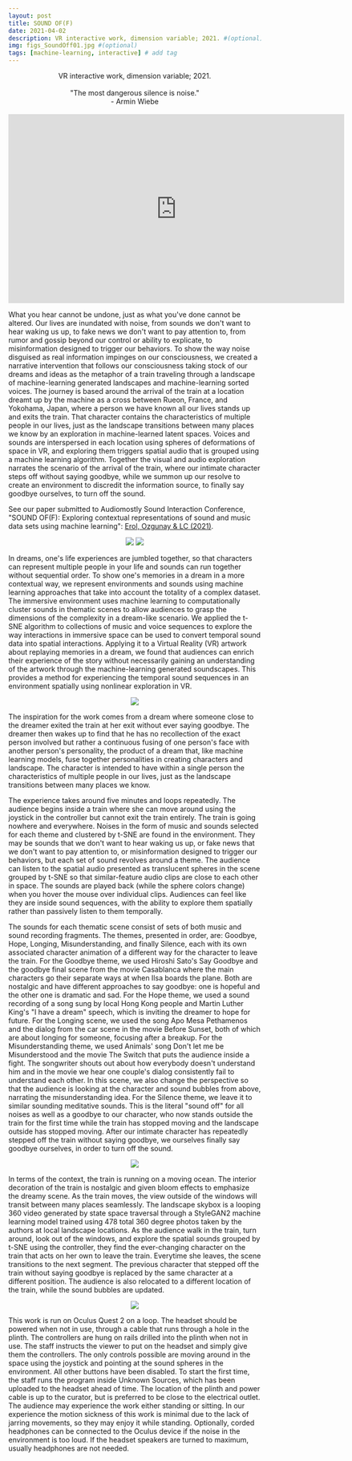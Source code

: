 ```yaml
---
layout: post
title: SOUND OF(F)
date: 2021-04-02
description: VR interactive work, dimension variable; 2021. #(optional)
img: figs_SoundOff01.jpg #(optional)
tags: [machine-learning, interactive] # add tag
---
```

<p align="center">
VR interactive work, dimension variable; 2021.<br><br>
"The most dangerous silence is noise."<br>
- Armin Wiebe <br><br>
<iframe width="670" height="377" src="https://www.youtube.com/embed/yMyR5DKjGA0" title="YouTube video player" frameborder="0" allow="accelerometer; autoplay; clipboard-write; encrypted-media; gyroscope; picture-in-picture" allowfullscreen></iframe>
</p>

What you hear cannot be undone, just as what you've done cannot be altered. Our lives are inundated with noise, from sounds we don't want to hear waking us up, to fake news we don't want to pay attention to, from rumor and gossip beyond our control or ability to explicate, to misinformation designed to trigger our behaviors. To show the way noise disguised as real information impinges on our consciousness, we created a narrative intervention that follows our consciousness taking stock of our dreams and ideas as the metaphor of a train traveling through a landscape of machine-learning generated landscapes and machine-learning sorted voices. The journey is based around the arrival of the train at a location dreamt up by the machine as a cross between Rueon, France, and Yokohama, Japan, where a person we have known all our lives stands up and exits the train. That character contains the characteristics of multiple people in our lives, just as the landscape transitions between many places we know by an exploration in machine-learned latent spaces. Voices and sounds are interspersed in each location using spheres of deformations of space in VR, and exploring them triggers spatial audio that is grouped using a machine learning algorithm. Together the visual and audio exploration narrates the scenario of the arrival of the train, where our intimate character steps off without saying goodbye, while we summon up our resolve to create an environment to discredit the information source, to finally say goodbye ourselves, to turn off the sound.

See our paper submitted to Audiomostly Sound Interaction Conference, "SOUND OF(F): Exploring contextual representations of sound and music data sets using machine learning": [Erol, Ozgunay & LC (2021)][pub].

[pub]: https://raylc.org/chairbots/Sound%20Of(f)%20AM21_02.pdf

<p align="center">
<img src="{{site.baseurl}}/assets/img/figs_SoundOff02.jpg">
<img src="{{site.baseurl}}/assets/img/figs_SoundOff04.jpg">
</p>

In dreams, one's life experiences are jumbled together, so that characters can represent multiple people in your life and sounds can run together without sequential order. To show one's memories in a dream in a more contextual way, we represent environments and sounds using machine learning approaches that take into account the totality of a complex dataset. The immersive environment uses machine learning to computationally cluster sounds in thematic scenes to allow audiences to grasp the dimensions of the complexity in a dream-like scenario. We applied the t-SNE algorithm to collections of music and voice sequences to explore the way interactions in immersive space can be used to convert temporal sound data into spatial interactions. Applying it to a Virtual Reality (VR) artwork about replaying memories in a dream, we found that audiences can enrich their experience of the story without necessarily gaining an understanding of the artwork through the machine-learning generated soundscapes. This provides a method for experiencing the temporal sound sequences in an environment spatially using nonlinear exploration in VR.

<p align="center">
<img src="{{site.baseurl}}/assets/img/proj_iwasalwaysthere-44.jpg">
</p>

The inspiration for the work comes from a dream where someone close to the dreamer exited the train at her exit without ever saying goodbye. The dreamer then wakes up to find that he has no recollection of the exact person involved but rather a continuous fusing of one person's face with another person's personality, the product of a dream that, like machine learning models, fuse together personalities in creating characters and landscape. The character is intended to have within a single person the characteristics of multiple people in our lives, just as the landscape transitions between many places we know.

The experience takes around five minutes and loops repeatedly. The audience begins inside a train where she can move around using the joystick in the controller but cannot exit the train entirely. The train is going nowhere and everywhere. Noises in the form of music and sounds selected for each theme and clustered by t-SNE are found in the environment. They may be sounds that we don't want to hear waking us up, or fake news that we don't want to pay attention to, or misinformation designed to trigger our behaviors, but each set of sound revolves around a theme. The audience can listen to the spatial audio presented as translucent spheres in the scene grouped by t-SNE so that similar-feature audio clips are close to each other in space. The sounds are played back (while the sphere colors change) when you hover the mouse over individual clips. Audiences can feel like they are inside sound sequences, with the ability to explore them spatially rather than passively listen to them temporally. 

The sounds for each thematic scene consist of sets of both music and sound recording fragments. The themes, presented in order, are: Goodbye, Hope, Longing, Misunderstanding, and finally Silence, each with its own associated character animation of a different way for the character to leave the train. For the Goodbye theme, we used Hiroshi Sato's Say Goodbye and the goodbye final scene from the movie Casablanca where the main characters go their separate ways at when Ilsa boards the plane. Both are nostalgic and have different approaches to say goodbye: one is hopeful and the other one is dramatic and sad. For the Hope theme, we used a sound recording of a song sung by local Hong Kong people and Martin Luther King's "I have a dream" speech, which is inviting the dreamer to hope for future. For the Longing scene, we used the song Apo Mesa Pethamenos and the dialog from the car scene in the movie Before Sunset, both of which are about longing for someone, focusing after a breakup. For the Misunderstanding theme, we used Animals' song Don't let me be Misunderstood and the movie The Switch that puts the audience inside a fight. The songwriter shouts out about how everybody doesn't understand him and in the movie we hear one couple's dialog consistently fail to understand each other. In this scene, we also change the perspective so that the audience is looking at the character and sound bubbles from above, narrating the misunderstanding idea. For the Silence theme, we leave it to similar sounding meditative sounds. This is the literal "sound off" for all noises as well as a goodbye to our character, who now stands outside the train for the first time while the train has stopped moving and the landscape outside has stopped moving. After our intimate character has repeatedly stepped off the train without saying goodbye, we ourselves finally say goodbye ourselves, in order to turn off the sound.

<p align="center">
<img src="{{site.baseurl}}/assets/img/figs_SoundOffimage015.jpg">
</p>

In terms of the context, the train is running on a moving ocean. The interior decoration of the train is nostalgic and given bloom effects to emphasize the dreamy scene. As the train moves, the view outside of the windows will transit between many places seamlessly. The landscape skybox is a looping 360 video generated by state space traversal through a StyleGAN2 machine learning model trained using 478 total 360 degree photos taken by the authors at local landscape locations. As the audience walk in the train, turn around, look out of the windows, and explore the spatial sounds grouped by t-SNE using the controller, they find the ever-changing character on the train that acts on her own to leave the train. Everytime she leaves, the scene transitions to the next segment. The previous character that stepped off the train without saying goodbye is replaced by the same character at a different position. The audience is also relocated to a different location of the train, while the sound bubbles are updated.

<p align="center">
<img src="{{site.baseurl}}/assets/img/figs_SoundOff05.jpg">
</p>

This work is run on Oculus Quest 2 on a loop. The headset should be powered when not in use, through a cable that runs through a hole in the plinth. The controllers are hung on rails drilled into the plinth when not in use. The staff instructs the viewer to put on the headset and simply give them the controllers. The only controls possible are moving around in the space using the joystick and pointing at the sound spheres in the environment. All other buttons have been disabled. To start the first time, the staff runs the program inside Unknown Sources, which has been uploaded to the headset ahead of time. The location of the plinth and power cable is up to the curator, but is preferred to be close to the electrical outlet. The audience may experience the work either standing or sitting. In our experience the motion sickness of this work is minimal due to the lack of jarring movements, so they may enjoy it while standing. Optionally, corded headphones can be connected to the Oculus device if the noise in the environment is too loud. If the headset speakers are turned to maximum, usually headphones are not needed.
